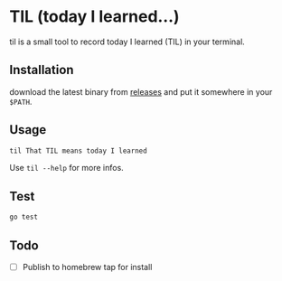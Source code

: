 # TIL (today I learned…)

til is a small tool to record today I learned (TIL) in your terminal.

## Installation

download the latest binary from [releases](https://github.com/ff6347/til/releases/) and put it somewhere in your `$PATH`.

## Usage

```bash
til That TIL means today I learned
```

Use `til --help` for more infos.


## Test

```bash
go test
```

## Todo

- [ ] Publish to homebrew tap for install
